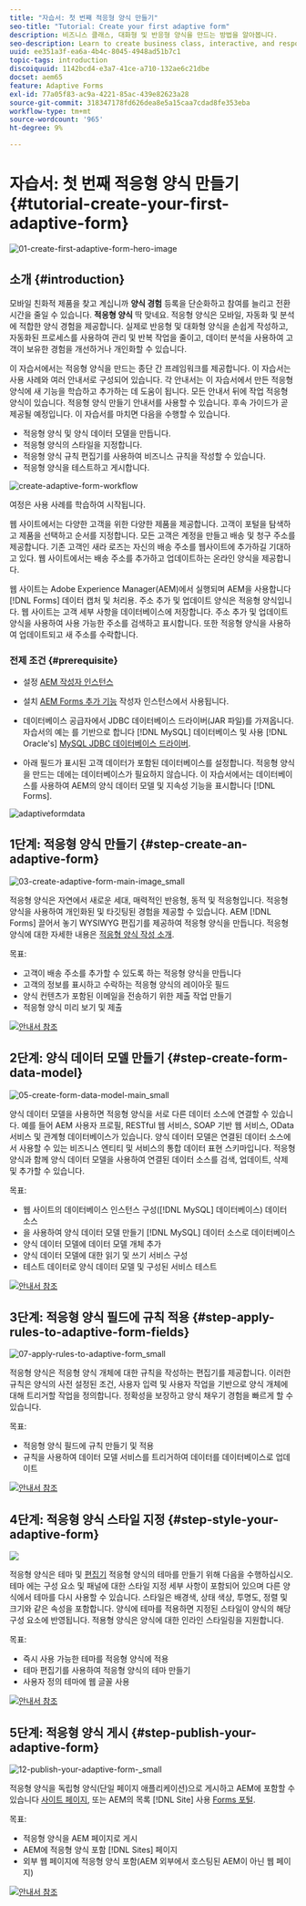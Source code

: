 ```yaml
---
title: "자습서: 첫 번째 적응형 양식 만들기"
seo-title: "Tutorial: Create your first adaptive form"
description: 비즈니스 클래스, 대화형 및 반응형 양식을 만드는 방법을 알아봅니다.
seo-description: Learn to create business class, interactive, and responsive forms.
uuid: ee351a3f-ea6a-4b4c-8045-4948ad51b7c1
topic-tags: introduction
discoiquuid: 1142bcd4-e3a7-41ce-a710-132ae6c21dbe
docset: aem65
feature: Adaptive Forms
exl-id: 77a05f83-ac9a-4221-85ac-439e82623a28
source-git-commit: 318347178fd626dea8e5a15caa7cdad8fe353eba
workflow-type: tm+mt
source-wordcount: '965'
ht-degree: 9%

---
```


# 자습서: 첫 번째 적응형 양식 만들기 {#tutorial-create-your-first-adaptive-form}

![01-create-first-adaptive-form-hero-image](assets/01-create-first-adaptive-form-hero-image.png)

## 소개 {#introduction}

모바일 친화적 제품을 찾고 계십니까 **양식 경험** 등록을 단순화하고 참여를 늘리고 전환 시간을 줄일 수 있습니다. **적응형 양식** 딱 맞네요. 적응형 양식은 모바일, 자동화 및 분석에 적합한 양식 경험을 제공합니다. 실제로 반응형 및 대화형 양식을 손쉽게 작성하고, 자동화된 프로세스를 사용하여 관리 및 반복 작업을 줄이고, 데이터 분석을 사용하여 고객이 보유한 경험을 개선하거나 개인화할 수 있습니다.

이 자습서에서는 적응형 양식을 만드는 종단 간 프레임워크를 제공합니다. 이 자습서는 사용 사례와 여러 안내서로 구성되어 있습니다. 각 안내서는 이 자습서에서 만든 적응형 양식에 새 기능을 학습하고 추가하는 데 도움이 됩니다. 모든 안내서 뒤에 작업 적응형 양식이 있습니다. 적응형 양식 만들기 안내서를 사용할 수 있습니다. 후속 가이드가 곧 제공될 예정입니다. 이 자습서를 마치면 다음을 수행할 수 있습니다.

* 적응형 양식 및 양식 데이터 모델을 만듭니다.
* 적응형 양식의 스타일을 지정합니다.
* 적응형 양식 규칙 편집기를 사용하여 비즈니스 규칙을 작성할 수 있습니다.
* 적응형 양식을 테스트하고 게시합니다.

![create-adaptive-form-workflow](assets/create-daptive-form-workflow.png)

여정은 사용 사례를 학습하여 시작됩니다.

웹 사이트에서는 다양한 고객을 위한 다양한 제품을 제공합니다. 고객이 포털을 탐색하고 제품을 선택하고 순서를 지정합니다. 모든 고객은 계정을 만들고 배송 및 청구 주소를 제공합니다. 기존 고객인 새라 로즈는 자신의 배송 주소를 웹사이트에 추가하길 기대하고 있다. 웹 사이트에서는 배송 주소를 추가하고 업데이트하는 온라인 양식을 제공합니다.

웹 사이트는 Adobe Experience Manager(AEM)에서 실행되며 AEM을 사용합니다 [!DNL Forms] 데이터 캡처 및 처리용. 주소 추가 및 업데이트 양식은 적응형 양식입니다. 웹 사이트는 고객 세부 사항을 데이터베이스에 저장합니다. 주소 추가 및 업데이트 양식을 사용하여 사용 가능한 주소를 검색하고 표시합니다. 또한 적응형 양식을 사용하여 업데이트되고 새 주소를 수락합니다.

### 전제 조건 {#prerequisite}

* 설정 [AEM 작성자 인스턴스](https://experienceleague.adobe.com/docs/experience-manager-65/deploying/deploying/deploy.html#author-and-publish-installs)
* 설치 [AEM Forms 추가 기능](../../forms/using/installing-configuring-aem-forms-osgi.md) 작성자 인스턴스에서 사용됩니다.
* 데이터베이스 공급자에서 JDBC 데이터베이스 드라이버(JAR 파일)를 가져옵니다. 자습서의 예는 를 기반으로 합니다 [!DNL MySQL] 데이터베이스 및 사용 [!DNL Oracle's] [MySQL JDBC 데이터베이스 드라이버](https://dev.mysql.com/downloads/connector/j/5.1.html).

* 아래 필드가 표시된 고객 데이터가 포함된 데이터베이스를 설정합니다. 적응형 양식을 만드는 데에는 데이터베이스가 필요하지 않습니다. 이 자습서에서는 데이터베이스를 사용하여 AEM의 양식 데이터 모델 및 지속성 기능을 표시합니다 [!DNL Forms].

![adaptiveformdata](assets/adaptiveformdata.png)

## 1단계: 적응형 양식 만들기 {#step-create-an-adaptive-form}

![03-create-adaptive-form-main-image_small](assets/03-create-adaptive-form-main-image_small.png)

적응형 양식은 자연에서 새로운 세대, 매력적인 반응형, 동적 및 적응형입니다. 적응형 양식을 사용하여 개인화된 및 타깃팅된 경험을 제공할 수 있습니다. AEM [!DNL Forms] 끌어서 놓기 WYSIWYG 편집기를 제공하여 적응형 양식을 만듭니다. 적응형 양식에 대한 자세한 내용은 [적응형 양식 작성 소개](../../forms/using/introduction-forms-authoring.md).

목표:

* 고객이 배송 주소를 추가할 수 있도록 하는 적응형 양식을 만듭니다
* 고객의 정보를 표시하고 수락하는 적응형 양식의 레이아웃 필드
* 양식 컨텐츠가 포함된 이메일을 전송하기 위한 제출 작업 만들기
* 적응형 양식 미리 보기 및 제출

[![안내서 참조](https://helpx.adobe.com/content/dam/help/en/marketing-cloud/how-to/digital-foundation/_jcr_content/main-pars/image_1250343773/see-the-guide-sm.png)](create-adaptive-form.md)

## 2단계: 양식 데이터 모델 만들기 {#step-create-form-data-model}

![05-create-form-data-model-main_small](assets/05-create-form-data-model-main_small.png)

양식 데이터 모델을 사용하면 적응형 양식을 서로 다른 데이터 소스에 연결할 수 있습니다. 예를 들어 AEM 사용자 프로필, RESTful 웹 서비스, SOAP 기반 웹 서비스, OData 서비스 및 관계형 데이터베이스가 있습니다. 양식 데이터 모델은 연결된 데이터 소스에서 사용할 수 있는 비즈니스 엔티티 및 서비스의 통합 데이터 표현 스키마입니다. 적응형 양식과 함께 양식 데이터 모델을 사용하여 연결된 데이터 소스를 검색, 업데이트, 삭제 및 추가할 수 있습니다.

목표:

* 웹 사이트의 데이터베이스 인스턴스 구성([!DNL MySQL] 데이터베이스) 데이터 소스
* 을 사용하여 양식 데이터 모델 만들기 [!DNL MySQL] 데이터 소스로 데이터베이스
* 양식 데이터 모델에 데이터 모델 개체 추가
* 양식 데이터 모델에 대한 읽기 및 쓰기 서비스 구성
* 테스트 데이터로 양식 데이터 모델 및 구성된 서비스 테스트

[![안내서 참조](https://helpx.adobe.com/content/dam/help/en/marketing-cloud/how-to/digital-foundation/_jcr_content/main-pars/image_1250343773/see-the-guide-sm.png)](create-form-data-model.md)

## 3단계: 적응형 양식 필드에 규칙 적용 {#step-apply-rules-to-adaptive-form-fields}

![07-apply-rules-to-adaptive-form_small](assets/07-apply-rules-to-adaptive-form_small.png)

적응형 양식은 적응형 양식 개체에 대한 규칙을 작성하는 편집기를 제공합니다. 이러한 규칙은 양식의 사전 설정된 조건, 사용자 입력 및 사용자 작업을 기반으로 양식 개체에 대해 트리거할 작업을 정의합니다. 정확성을 보장하고 양식 채우기 경험을 빠르게 할 수 있습니다.

목표:

* 적응형 양식 필드에 규칙 만들기 및 적용
* 규칙을 사용하여 데이터 모델 서비스를 트리거하여 데이터를 데이터베이스로 업데이트

[![안내서 참조](https://helpx.adobe.com/content/dam/help/en/marketing-cloud/how-to/digital-foundation/_jcr_content/main-pars/image_1250343773/see-the-guide-sm.png)](apply-rules-to-adaptive-form-fields.md)

## 4단계: 적응형 양식 스타일 지정 {#step-style-your-adaptive-form}

![](/help/forms/using/assets/09-style-your-adaptive-form-small.png)

적응형 양식은 테마 및 [편집기](../../forms/using/themes.md) 적응형 양식의 테마를 만들기 위해 다음을 수행하십시오. 테마 에는 구성 요소 및 패널에 대한 스타일 지정 세부 사항이 포함되어 있으며 다른 양식에서 테마를 다시 사용할 수 있습니다. 스타일은 배경색, 상태 색상, 투명도, 정렬 및 크기와 같은 속성을 포함합니다. 양식에 테마를 적용하면 지정된 스타일이 양식의 해당 구성 요소에 반영됩니다. 적용형 양식은 양식에 대한 인라인 스타일링을 지원합니다.

목표:

* 즉시 사용 가능한 테마를 적응형 양식에 적용
* 테마 편집기를 사용하여 적응형 양식의 테마 만들기
* 사용자 정의 테마에 웹 글꼴 사용

[![안내서 참조](https://helpx.adobe.com/content/dam/help/en/marketing-cloud/how-to/digital-foundation/_jcr_content/main-pars/image_1250343773/see-the-guide-sm.png)](style-your-adaptive-form.md)

## 5단계: 적응형 양식 게시 {#step-publish-your-adaptive-form}

![12-publish-your-adaptive-form-_small](assets/12-publish-your-adaptive-form-_small.png)

적응형 양식을 독립형 양식(단일 페이지 애플리케이션)으로 게시하고 AEM에 포함할 수 있습니다 [사이트 페이지](/help/forms/using/embed-adaptive-form-aem-sites.md), 또는 AEM의 목록 [!DNL Site] 사용 [Forms 포털](../../forms/using/introduction-publishing-forms.md).

목표:

* 적응형 양식을 AEM 페이지로 게시
* AEM에 적응형 양식 포함 [!DNL Sites] 페이지
* 외부 웹 페이지에 적응형 양식 포함(AEM 외부에서 호스팅된 AEM이 아닌 웹 페이지)

[![안내서 참조](https://helpx.adobe.com/content/dam/help/en/marketing-cloud/how-to/digital-foundation/_jcr_content/main-pars/image_1250343773/see-the-guide-sm.png)](publish-your-adaptive-form.md)
